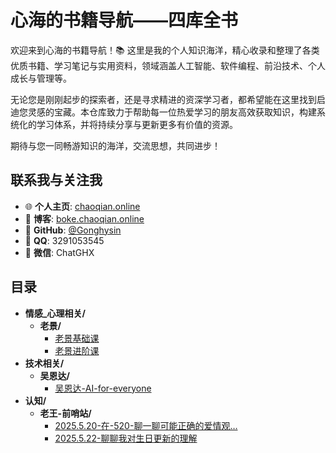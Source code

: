 # 心海的书籍导航——四库全书

欢迎来到心海的书籍导航！📚 这里是我的个人知识海洋，精心收录和整理了各类优质书籍、学习笔记与实用资料，领域涵盖人工智能、软件编程、前沿技术、个人成长与管理等。

无论您是刚刚起步的探索者，还是寻求精进的资深学习者，都希望能在这里找到启迪您灵感的宝藏。本仓库致力于帮助每一位热爱学习的朋友高效获取知识，构建系统化的学习体系，并将持续分享与更新更多有价值的资源。

期待与您一同畅游知识的海洋，交流思想，共同进步！

## 联系我与关注我

*   🌐 **个人主页**: [chaoqian.online](http://chaoqian.online)
*   📝 **博客**: [boke.chaoqian.online](http://boke.chaoqian.online)
*   🐙 **GitHub**: [@Gonghysin](https://github.com/Gonghysin)
*   🐧 **QQ**: 3291053545
*   💬 **微信**: ChatGHX

## 目录
<!-- AUTO_DIR_START -->
- **情感_心理相关/**
  - **老景/**
    - [老景基础课](books/情感_心理相关/老景/老景基础课.md)
    - [老景进阶课](books/情感_心理相关/老景/老景进阶课.md)
- **技术相关/**
  - **吴恩达/**
    - [吴恩达-AI-for-everyone](books/技术相关/吴恩达/吴恩达-AI-for-everyone.md)
- **认知/**
  - **老王-前哨站/**
    - [2025.5.20-在-520-聊一聊可能正确的爱情观…](books/认知/老王-前哨站/2025.5.20-在-520-聊一聊可能正确的爱情观….md)
    - [2025.5.22-聊聊我对生日更新的理解](books/认知/老王-前哨站/2025.5.22-聊聊我对生日更新的理解.md)
<!-- AUTO_DIR_END -->